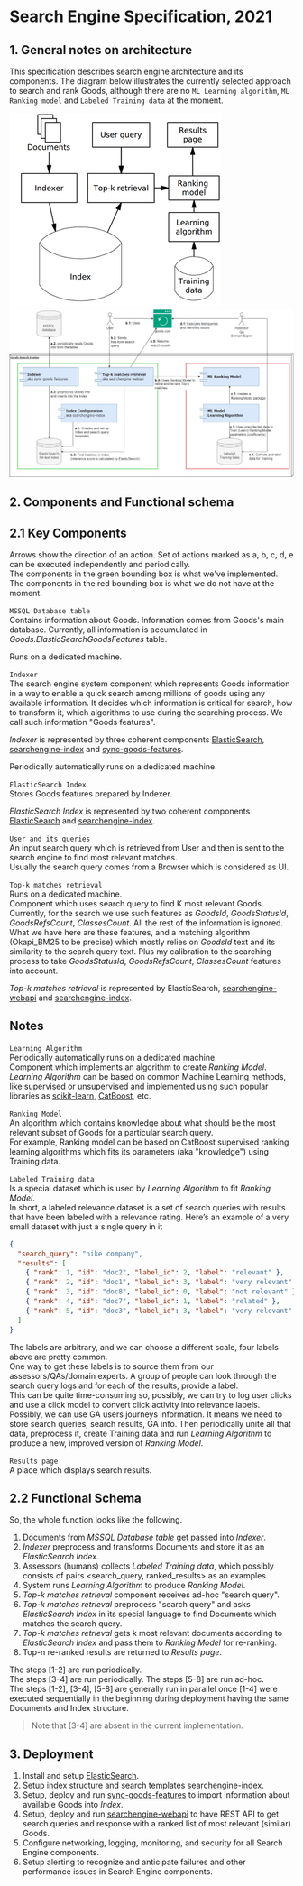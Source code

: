 # Search Engine Specification, 2021

## 1. General notes on architecture

This specification describes search engine architecture and its components.
The diagram below illustrates the currently selected approach to search and rank Goods,
although there are no `ML Learning algorithm`, `ML Ranking model` and `Labeled Training data` at the moment.

![General high-level approach.](docs/MLR-search-engine-example.png)
![Current architecture of a machine-learned search engine.](docs/architecture.jpg)


## 2. Components and Functional schema

## 2.1 Key Components

Arrows show the direction of an action. Set of actions marked as a, b, c, d, e can be executed independently and periodically.  
The components in the green bounding box is what we've implemented. The components in the red bounding box is what we do not have at the moment.

`MSSQL Database table`  
Contains information about Goods. Information comes from Goods's main database. Currently, all information is accumulated in *Goods.ElasticSearchGoodsFeatures* table.

Runs on a dedicated machine.

`Indexer`  
The search engine system component which represents Goods information in a way to enable a quick search among millions of
goods using any available information. It decides which information is critical for search, how to transform it, which algorithms to
use during the searching process. We call such information "Goods features".

*Indexer* is represented by three coherent components [ElasticSearch](elasticsearch-setup/README.md), 
[searchengine-index](searchengine-index/README.md) and [sync-goods-features](sync-goods-features/README.md).

Periodically automatically runs on a dedicated machine.

`ElasticSearch Index`  
Stores Goods features prepared by Indexer.

*ElasticSearch Index* is represented by two coherent components [ElasticSearch](elasticsearch-setup/README.md) 
and [searchengine-index](searchengine-index/README.md).

`User and its queries`  
An input search query which is retrieved from User and then is sent to the search engine to find most relevant matches.  
Usually the search query comes from a Browser which is considered as UI.

`Top-k matches retrieval`  
Runs on a dedicated machine.  
Component which uses search query to find K most relevant Goods. Currently, for the search we use such features as *GoodsId*,
*GoodsStatusId*, *GoodsRefsCount*, *ClassesCount*. All the rest of the information is ignored. What we have here are these features,
and a matching algorithm (Okapi_BM25 to be precise) which mostly relies on *GoodsId* text and its similarity to the search query text. Plus
my calibration to the searching process to take *GoodsStatusId*, *GoodsRefsCount*, *ClassesCount* features into account.  

*Top-k matches retrieval* is represented by ElasticSearch, [searchengine-webapi](searchengine-webapi/README.md) and [searchengine-index](searchengine-index/README.md).

Notes
-----

`Learning Algorithm`  
Periodically automatically runs on a dedicated machine.  
Component which implements an algorithm to create *Ranking Model*. *Learning Algorithm* can be based on common Machine Learning methods, like supervised or
unsupervised and implemented using such popular libraries as [scikit-learn](https://scikit-learn.org/stable/index.html), [CatBoost](https://catboost.ai/), etc.

`Ranking Model`  
An algorithm which contains knowledge about what should be the most relevant subset of Goods for a particular search query.  
For example, Ranking model can be based on CatBoost supervised ranking learning algorithms which fits its parameters (aka "knowledge") using Training data.

`Labeled Training data`  
Is a special dataset which is used by *Learning Algorithm* to fit *Ranking Model*.  
In short, a labeled relevance dataset is a set of search queries with results that have been labeled with a relevance rating. Here’s an example of a very small dataset with just a single query in it

```json
{
  "search_query": "nike company",
  "results": [
    { "rank": 1, "id": "doc2", "label_id": 2, "label": "relevant" },
    { "rank": 2, "id": "doc1", "label_id": 3, "label": "very relevant" },
    { "rank": 3, "id": "doc8", "label_id": 0, "label": "not relevant" },
    { "rank": 4, "id": "doc7", "label_id": 1, "label": "related" },
    { "rank": 5, "id": "doc3", "label_id": 3, "label": "very relevant" }
  ]
}
```

The labels are arbitrary, and we can choose a different scale, four labels above are pretty common.  
One way to get these labels is to source them from our assessors/QAs/domain experts. A group of people can look through the search query logs and for each of the results, provide a label.  
This can be quite time-consuming so, possibly, we can try to log user clicks and use a click model to convert click activity into relevance labels.  
Possibly, we can use GA users journeys information. It means we need to store search queries, search results, GA info. Then
periodically unite all that data, preprocess it, create Training data and run *Learning Algorithm* to produce a new, improved version of *Ranking Model*. 

`Results page`  
A place which displays search results.


## 2.2 Functional Schema

So, the whole function looks like the following.
1. Documents from *MSSQL Database table* get passed into *Indexer*.
2. *Indexer* preprocess and transforms Documents and store it as an *ElasticSearch Index*.
3. Assessors (humans) collects *Labeled Training data*, which possibly consists of pairs <search_query, ranked_results> as an examples.
4. System runs *Learning Algorithm* to produce *Ranking Model*.   
5. *Top-k matches retrieval* component receives ad-hoc "search query".
6. *Top-k matches retrieval* preprocess "search query" and asks *ElasticSearch Index* in its special language to find Documents
   which matches the search query.
7. *Top-k matches retrieval* gets k most relevant documents according to *ElasticSearch Index* and pass them to *Ranking Model* for re-ranking.
8. Top-n re-ranked results are returned to *Results page*.

The steps [1-2] are run periodically.  
The steps [3-4] are run periodically.
The steps [5-8] are run ad-hoc.  
The steps [1-2], [3-4], [5-8] are generally run in parallel once [1-4] were executed sequentially in the beginning during deployment having the same Documents and Index structure.

> Note that [3-4] are absent in the current implementation.

## 3. Deployment

1. Install and setup [ElasticSearch](elasticsearch-setup/README.md).
2. Setup index structure and search templates [searchengine-index](searchengine-index/README.md).
3. Setup, deploy and run [sync-goods-features](sync-goods-features/README.md) to import information about available Goods into *Index*.
4. Setup, deploy and run [searchengine-webapi](searchengine-webapi/README.md) to have REST API to get search queries and response with a ranked list of most relevant (similar) Goods.
5. Configure networking, logging, monitoring, and security for all Search Engine components.
6. Setup alerting to recognize and anticipate failures and other performance issues in Search Engine components.
